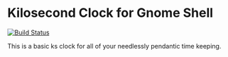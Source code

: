 Kilosecond Clock for Gnome Shell
================================

[![Build Status](https://travis-ci.com/jrabbit/ks-clock-gjs.svg?branch=master)](https://travis-ci.com/jrabbit/ks-clock-gjs)

This is a basic ks clock for all of your needlessly pendantic time keeping.